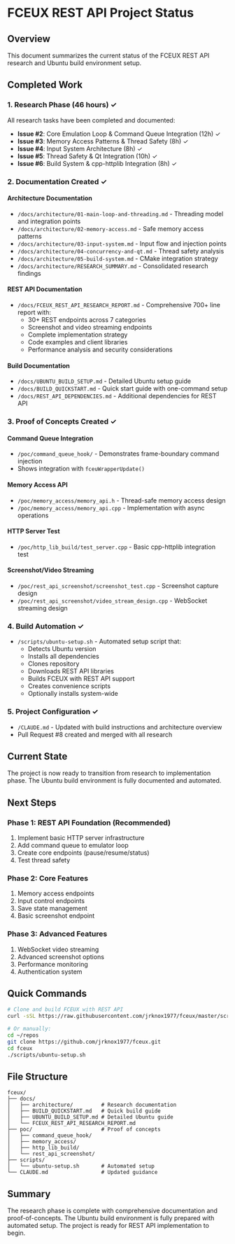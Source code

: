 # FCEUX REST API Project Status

## Overview
This document summarizes the current status of the FCEUX REST API research and Ubuntu build environment setup.

## Completed Work

### 1. Research Phase (46 hours) ✓
All research tasks have been completed and documented:

- **Issue #2**: Core Emulation Loop & Command Queue Integration (12h) ✓
- **Issue #3**: Memory Access Patterns & Thread Safety (8h) ✓
- **Issue #4**: Input System Architecture (8h) ✓
- **Issue #5**: Thread Safety & Qt Integration (10h) ✓
- **Issue #6**: Build System & cpp-httplib Integration (8h) ✓

### 2. Documentation Created ✓

#### Architecture Documentation
- `/docs/architecture/01-main-loop-and-threading.md` - Threading model and integration points
- `/docs/architecture/02-memory-access.md` - Safe memory access patterns
- `/docs/architecture/03-input-system.md` - Input flow and injection points
- `/docs/architecture/04-concurrency-and-qt.md` - Thread safety analysis
- `/docs/architecture/05-build-system.md` - CMake integration strategy
- `/docs/architecture/RESEARCH_SUMMARY.md` - Consolidated research findings

#### REST API Documentation
- `/docs/FCEUX_REST_API_RESEARCH_REPORT.md` - Comprehensive 700+ line report with:
  - 30+ REST endpoints across 7 categories
  - Screenshot and video streaming endpoints
  - Complete implementation strategy
  - Code examples and client libraries
  - Performance analysis and security considerations

#### Build Documentation
- `/docs/UBUNTU_BUILD_SETUP.md` - Detailed Ubuntu setup guide
- `/docs/BUILD_QUICKSTART.md` - Quick start guide with one-command setup
- `/docs/REST_API_DEPENDENCIES.md` - Additional dependencies for REST API

### 3. Proof of Concepts Created ✓

#### Command Queue Integration
- `/poc/command_queue_hook/` - Demonstrates frame-boundary command injection
- Shows integration with `fceuWrapperUpdate()`

#### Memory Access API
- `/poc/memory_access/memory_api.h` - Thread-safe memory access design
- `/poc/memory_access/memory_api.cpp` - Implementation with async operations

#### HTTP Server Test
- `/poc/http_lib_build/test_server.cpp` - Basic cpp-httplib integration test

#### Screenshot/Video Streaming
- `/poc/rest_api_screenshot/screenshot_test.cpp` - Screenshot capture design
- `/poc/rest_api_screenshot/video_stream_design.cpp` - WebSocket streaming design

### 4. Build Automation ✓
- `/scripts/ubuntu-setup.sh` - Automated setup script that:
  - Detects Ubuntu version
  - Installs all dependencies
  - Clones repository
  - Downloads REST API libraries
  - Builds FCEUX with REST API support
  - Creates convenience scripts
  - Optionally installs system-wide

### 5. Project Configuration ✓
- `/CLAUDE.md` - Updated with build instructions and architecture overview
- Pull Request #8 created and merged with all research

## Current State

The project is now ready to transition from research to implementation phase. The Ubuntu build environment is fully documented and automated.

## Next Steps

### Phase 1: REST API Foundation (Recommended)
1. Implement basic HTTP server infrastructure
2. Add command queue to emulator loop
3. Create core endpoints (pause/resume/status)
4. Test thread safety

### Phase 2: Core Features
1. Memory access endpoints
2. Input control endpoints
3. Save state management
4. Basic screenshot endpoint

### Phase 3: Advanced Features
1. WebSocket video streaming
2. Advanced screenshot options
3. Performance monitoring
4. Authentication system

## Quick Commands

```bash
# Clone and build FCEUX with REST API
curl -sSL https://raw.githubusercontent.com/jrknox1977/fceux/master/scripts/ubuntu-setup.sh | bash

# Or manually:
cd ~/repos
git clone https://github.com/jrknox1977/fceux.git
cd fceux
./scripts/ubuntu-setup.sh
```

## File Structure
```
fceux/
├── docs/
│   ├── architecture/         # Research documentation
│   ├── BUILD_QUICKSTART.md   # Quick build guide
│   ├── UBUNTU_BUILD_SETUP.md # Detailed Ubuntu guide
│   └── FCEUX_REST_API_RESEARCH_REPORT.md
├── poc/                      # Proof of concepts
│   ├── command_queue_hook/
│   ├── memory_access/
│   ├── http_lib_build/
│   └── rest_api_screenshot/
├── scripts/
│   └── ubuntu-setup.sh       # Automated setup
└── CLAUDE.md                 # Updated guidance
```

## Summary

The research phase is complete with comprehensive documentation and proof-of-concepts. The Ubuntu build environment is fully prepared with automated setup. The project is ready for REST API implementation to begin.